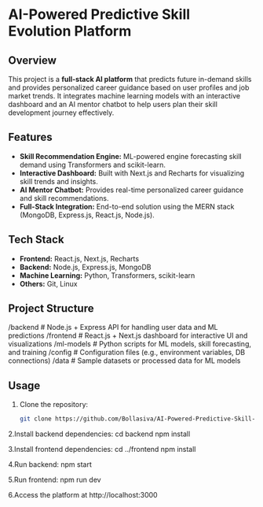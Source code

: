 # AI-Powered Predictive Skill Evolution Platform

## Overview
This project is a **full-stack AI platform** that predicts future in-demand skills and provides personalized career guidance based on user profiles and job market trends. It integrates machine learning models with an interactive dashboard and an AI mentor chatbot to help users plan their skill development journey effectively.

## Features
- **Skill Recommendation Engine:** ML-powered engine forecasting skill demand using Transformers and scikit-learn.  
- **Interactive Dashboard:** Built with Next.js and Recharts for visualizing skill trends and insights.  
- **AI Mentor Chatbot:** Provides real-time personalized career guidance and skill recommendations.  
- **Full-Stack Integration:** End-to-end solution using the MERN stack (MongoDB, Express.js, React.js, Node.js).

## Tech Stack
- **Frontend:** React.js, Next.js, Recharts  
- **Backend:** Node.js, Express.js, MongoDB  
- **Machine Learning:** Python, Transformers, scikit-learn  
- **Others:** Git, Linux

## Project Structure
/backend # Node.js + Express API for handling user data and ML predictions
/frontend # React.js + Next.js dashboard for interactive UI and visualizations
/ml-models # Python scripts for ML models, skill forecasting, and training
/config # Configuration files (e.g., environment variables, DB connections)
/data # Sample datasets or processed data for ML models



## Usage
1. Clone the repository:  
   ```bash
   git clone https://github.com/Bollasiva/AI-Powered-Predictive-Skill-Evolution-Platform.git
   
2.Install backend dependencies:
cd backend
npm install

3.Install frontend dependencies:
cd ../frontend
npm install

4.Run backend:
npm start

5.Run frontend:
npm run dev

6.Access the platform at http://localhost:3000

